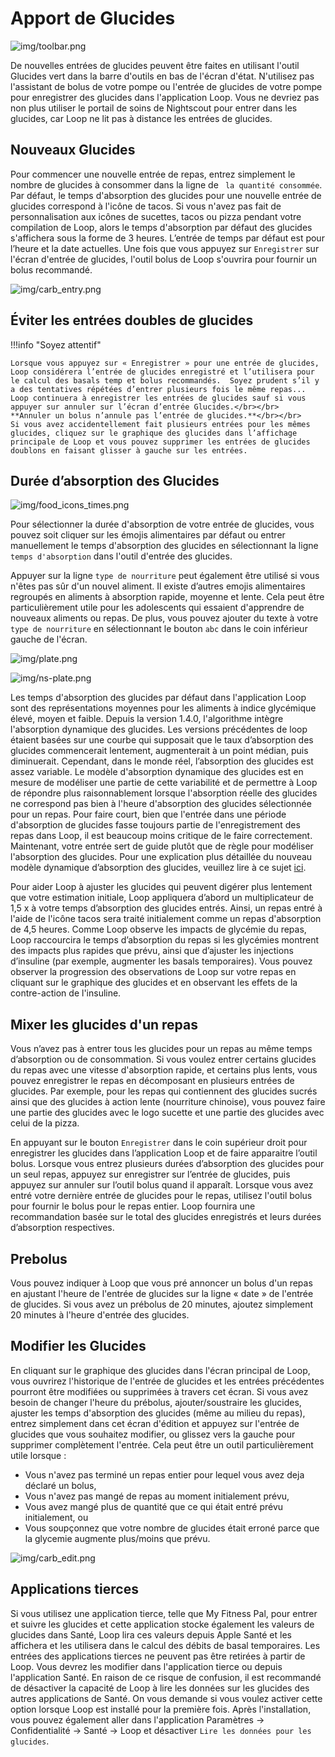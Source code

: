 # Apport de Glucides

![img/toolbar.png](img/toolbar.png)

De nouvelles entrées de glucides peuvent être faites en utilisant l'outil Glucides vert dans la barre d'outils en bas de l'écran d'état.  N'utilisez pas l'assistant de bolus de votre pompe ou l'entrée de glucides de votre pompe pour enregistrer des glucides dans l'application Loop.  Vous ne devriez pas non plus utiliser le portail de soins de Nightscout pour entrer dans les glucides, car Loop ne lit pas à distance les entrées de glucides.

## Nouveaux Glucides

Pour commencer une nouvelle entrée de repas, entrez simplement le nombre de glucides à consommer dans la ligne de ` la quantité consommée`.  Par défaut, le temps d'absorption des glucides pour une nouvelle entrée de glucides correspond à l'icône de tacos.  Si vous n'avez pas fait de personnalisation aux icônes de sucettes, tacos ou pizza pendant votre compilation de Loop, alors le temps d'absorption par défaut des glucides s'affichera sous la forme de 3 heures.  L’entrée de temps par défaut est pour l’heure et la date actuelles.  Une fois que vous appuyez sur `Enregistrer` sur l'écran d'entrée de glucides, l'outil bolus de Loop s'ouvrira pour fournir un bolus recommandé.

![img/carb_entry.png](img/carb_entry.png)

## Éviter les entrées doubles de glucides

!!!info "Soyez attentif"

    Lorsque vous appuyez sur « Enregistrer » pour une entrée de glucides, Loop considérera l’entrée de glucides enregistré et l’utilisera pour le calcul des basals temp et bolus recommandés.  Soyez prudent s’il y a des tentatives répétées d’entrer plusieurs fois le même repas... Loop continuera à enregistrer les entrées de glucides sauf si vous appuyer sur annuler sur l’écran d’entrée Glucides.</br></br>
    **Annuler un bolus n’annule pas l’entrée de glucides.**</br></br>
    Si vous avez accidentellement fait plusieurs entrées pour les mêmes glucides, cliquez sur le graphique des glucides dans l’affichage principale de Loop et vous pouvez supprimer les entrées de glucides doublons en faisant glisser à gauche sur les entrées.

## Durée d’absorption des Glucides

![img/food_icons_times.png](img/food_icons_times.png)

Pour sélectionner la durée d'absorption de votre entrée de glucides, vous pouvez soit cliquer sur les émojis alimentaires par défaut ou entrer manuellement le temps d'absorption des glucides en sélectionnant la ligne `temps d'absorption` dans l'outil d'entrée des glucides.

Appuyer sur la ligne `type de nourriture` peut également être utilisé si vous n'êtes pas sûr d'un nouvel aliment.  Il existe d’autres emojis alimentaires regroupés en aliments à absorption rapide, moyenne et lente.  Cela peut être particulièrement utile pour les adolescents qui essaient d'apprendre de nouveaux aliments ou repas.  De plus, vous pouvez ajouter du texte à votre `type de nourriture` en sélectionnant le bouton `abc` dans le coin inférieur gauche de l'écran.

![img/plate.png](img/plate.png)

![img/ns-plate.png](img/ns-plate.png)

Les temps d'absorption des glucides par défaut dans l'application Loop sont des représentations moyennes pour les aliments à indice glycémique élevé, moyen et faible.  Depuis la version 1.4.0, l'algorithme intègre l'absorption dynamique des glucides.  Les versions précédentes de loop étaient basées sur une courbe qui supposait que le taux d’absorption des glucides commencerait lentement, augmenterait à un point médian, puis diminuerait.  Cependant, dans le monde réel, l’absorption des glucides est assez variable.  Le modèle d'absorption dynamique des glucides est en mesure de modéliser une partie de cette variabilité et de permettre à Loop de répondre plus raisonnablement lorsque l'absorption réelle des glucides ne correspond pas bien à l'heure d'absorption des glucides sélectionnée pour un repas.  Pour faire court, bien que l'entrée dans une période d'absorption de glucides fasse toujours partie de l'enregistrement des repas dans Loop, il est beaucoup moins critique de le faire correctement.  Maintenant, votre entrée sert de guide plutôt que de règle pour modéliser l'absorption des glucides.  Pour une explication plus détaillée du nouveau modèle dynamique d’absorption des glucides, veuillez lire à ce sujet [ici](https://github.com/LoopKit/Loop/pull/507).

Pour aider Loop à ajuster les glucides qui peuvent digérer plus lentement que votre estimation initiale, Loop appliquera d’abord un multiplicateur de 1,5 x à votre temps d’absorption des glucides entrés.  Ainsi, un repas entré à l'aide de l'icône tacos sera traité initialement comme un repas d'absorption de 4,5 heures.  Comme Loop observe les impacts de glycémie du repas, Loop raccourcira le temps d’absorption du repas si les glycémies montrent des impacts plus rapides que prévu, ainsi que d’ajuster les injections d’insuline (par exemple, augmenter les basals temporaires).  Vous pouvez observer la progression des observations de Loop sur votre repas en cliquant sur le graphique des glucides et en observant les effets de la contre-action de l'insuline.

## Mixer les glucides d'un repas

Vous n’avez pas à entrer tous les glucides pour un repas au même temps d’absorption ou de consommation.  Si vous voulez entrer certains glucides du repas avec une vitesse d'absorption rapide, et certains plus lents, vous pouvez enregistrer le repas en décomposant en plusieurs entrées de glucides.  Par exemple, pour les repas qui contiennent des glucides sucrés ainsi que des glucides à action lente (nourriture chinoise), vous pouvez faire une partie des glucides avec le logo sucette et une partie des glucides avec celui de la pizza.

En appuyant sur le bouton `Enregistrer` dans le coin supérieur droit pour enregistrer les glucides dans l’application Loop et de faire apparaitre l’outil bolus.  Lorsque vous entrez plusieurs durées d’absorption des glucides pour un seul repas, appuyez sur enregistrer sur l’entrée de glucides, puis appuyez sur annuler sur l’outil bolus quand il apparaît.  Lorsque vous avez entré votre dernière entrée de glucides pour le repas, utilisez l'outil bolus pour fournir le bolus pour le repas entier.  Loop fournira une recommandation basée sur le total des glucides enregistrés et leurs durées d’absorption respectives.

## Prebolus

Vous pouvez indiquer à Loop que vous pré annoncer un bolus d'un repas en ajustant l'heure de l'entrée de glucides sur la ligne « date » de l'entrée de glucides.  Si vous avez un prébolus de 20 minutes, ajoutez simplement 20 minutes à l'heure d'entrée des glucides.

## Modifier les Glucides

En cliquant sur le graphique des glucides dans l'écran principal de Loop, vous ouvrirez l'historique de l'entrée de glucides et les entrées précédentes pourront être modifiées ou supprimées à travers cet écran.  Si vous avez besoin de changer l'heure du prébolus, ajouter/soustraire les glucides, ajuster les temps d'absorption des glucides (même au milieu du repas), entrez simplement dans cet écran d'édition et appuyez sur l'entrée de glucides que vous souhaitez modifier, ou glissez vers la gauche pour supprimer complètement l'entrée.  Cela peut être un outil particulièrement utile lorsque :

* Vous n'avez pas terminé un repas entier pour lequel vous avez deja déclaré un bolus,
* Vous n'avez pas mangé de repas au moment initialement prévu,
* Vous avez mangé plus de quantité que ce qui était entré prévu initialement, ou
* Vous soupçonnez que votre nombre de glucides était erroné parce que la glycemie augmente plus/moins que prévu.

![img/carb_edit.png](img/carb_edit.png)

## Applications tierces

Si vous utilisez une application tierce, telle que My Fitness Pal, pour entrer et suivre les glucides et cette application stocke également les valeurs de glucides dans Santé, Loop lira ces valeurs depuis Apple Santé et les affichera et les utilisera dans le calcul des débits de basal temporaires. Les entrées des applications tierces ne peuvent pas être retirées à partir de Loop.  Vous devrez les modifier dans l'application tierce ou depuis l'application Santé. En raison de ce risque de confusion, il est recommandé de désactiver la capacité de Loop à lire les données sur les glucides des autres applications de Santé. On vous demande si vous voulez activer cette option lorsque Loop est installé pour la première fois. Après l'installation, vous pouvez également aller dans l'application Paramètres -> Confidentialité -> Santé -> Loop et désactiver `Lire les données pour les glucides`.
